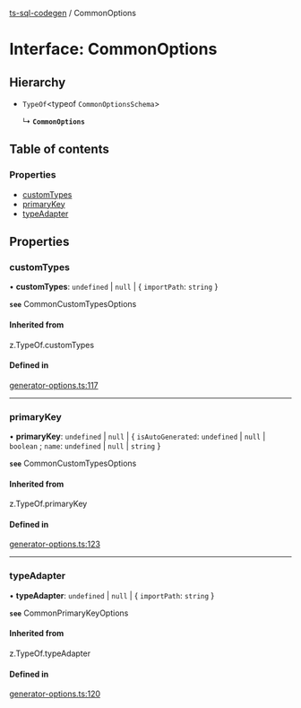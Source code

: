 [ts-sql-codegen](../README.md) / CommonOptions

# Interface: CommonOptions

## Hierarchy

- `TypeOf`<typeof `CommonOptionsSchema`\>

  ↳ **`CommonOptions`**

## Table of contents

### Properties

- [customTypes](CommonOptions.md#customtypes)
- [primaryKey](CommonOptions.md#primarykey)
- [typeAdapter](CommonOptions.md#typeadapter)

## Properties

### customTypes

• **customTypes**: `undefined` \| ``null`` \| { `importPath`: `string`  }

**`see`** CommonCustomTypesOptions

#### Inherited from

z.TypeOf.customTypes

#### Defined in

[generator-options.ts:117](https://github.com/lorefnon/ts-sql-codegen/blob/7c76b75/src/generator-options.ts#L117)

___

### primaryKey

• **primaryKey**: `undefined` \| ``null`` \| { `isAutoGenerated`: `undefined` \| ``null`` \| `boolean` ; `name`: `undefined` \| ``null`` \| `string`  }

**`see`** CommonCustomTypesOptions

#### Inherited from

z.TypeOf.primaryKey

#### Defined in

[generator-options.ts:123](https://github.com/lorefnon/ts-sql-codegen/blob/7c76b75/src/generator-options.ts#L123)

___

### typeAdapter

• **typeAdapter**: `undefined` \| ``null`` \| { `importPath`: `string`  }

**`see`** CommonPrimaryKeyOptions

#### Inherited from

z.TypeOf.typeAdapter

#### Defined in

[generator-options.ts:120](https://github.com/lorefnon/ts-sql-codegen/blob/7c76b75/src/generator-options.ts#L120)
